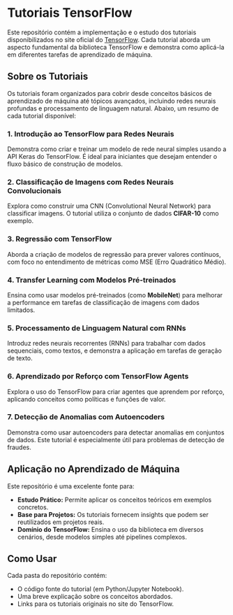 # Tutoriais TensorFlow

Este repositório contém a implementação e o estudo dos tutoriais disponibilizados no site oficial do [TensorFlow](https://www.tensorflow.org/tutorials). Cada tutorial aborda um aspecto fundamental da biblioteca TensorFlow e demonstra como aplicá-la em diferentes tarefas de aprendizado de máquina.

## Sobre os Tutoriais

Os tutoriais foram organizados para cobrir desde conceitos básicos de aprendizado de máquina até tópicos avançados, incluindo redes neurais profundas e processamento de linguagem natural. Abaixo, um resumo de cada tutorial disponível:

### 1. Introdução ao TensorFlow para Redes Neurais
Demonstra como criar e treinar um modelo de rede neural simples usando a API Keras do TensorFlow. É ideal para iniciantes que desejam entender o fluxo básico de construção de modelos.

### 2. Classificação de Imagens com Redes Neurais Convolucionais
Explora como construir uma CNN (Convolutional Neural Network) para classificar imagens. O tutorial utiliza o conjunto de dados **CIFAR-10** como exemplo.

### 3. Regressão com TensorFlow
Aborda a criação de modelos de regressão para prever valores contínuos, com foco no entendimento de métricas como MSE (Erro Quadrático Médio).

### 4. Transfer Learning com Modelos Pré-treinados
Ensina como usar modelos pré-treinados (como **MobileNet**) para melhorar a performance em tarefas de classificação de imagens com dados limitados.

### 5. Processamento de Linguagem Natural com RNNs
Introduz redes neurais recorrentes (RNNs) para trabalhar com dados sequenciais, como textos, e demonstra a aplicação em tarefas de geração de texto.

### 6. Aprendizado por Reforço com TensorFlow Agents
Explora o uso do TensorFlow para criar agentes que aprendem por reforço, aplicando conceitos como políticas e funções de valor.

### 7. Detecção de Anomalias com Autoencoders
Demonstra como usar autoencoders para detectar anomalias em conjuntos de dados. Este tutorial é especialmente útil para problemas de detecção de fraudes.

## Aplicação no Aprendizado de Máquina

Este repositório é uma excelente fonte para:

- **Estudo Prático:** Permite aplicar os conceitos teóricos em exemplos concretos.
- **Base para Projetos:** Os tutoriais fornecem insights que podem ser reutilizados em projetos reais.
- **Domínio do TensorFlow:** Ensina o uso da biblioteca em diversos cenários, desde modelos simples até pipelines complexos.

## Como Usar

Cada pasta do repositório contém:
- O código fonte do tutorial (em Python/Jupyter Notebook).
- Uma breve explicação sobre os conceitos abordados.
- Links para os tutoriais originais no site do TensorFlow.
